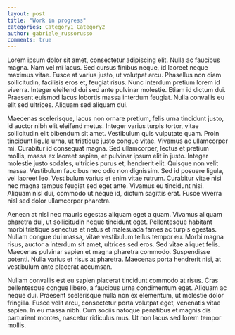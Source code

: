```yaml
---
layout: post
title: "Work in progress"
categories: Category1 Category2
author: gabriele_russorusso
comments: true
---
```


Lorem ipsum dolor sit amet, consectetur adipiscing elit. Nulla ac faucibus magna. Nam vel mi lacus. Sed cursus finibus neque, id laoreet neque maximus vitae. Fusce at varius justo, ut volutpat arcu. Phasellus non diam sollicitudin, facilisis eros et, feugiat risus. Nunc interdum pretium lorem id viverra. Integer eleifend dui sed ante pulvinar molestie. Etiam id dictum dui. Praesent euismod lacus lobortis massa interdum feugiat. Nulla convallis eu elit sed ultrices. Aliquam sed aliquam dui.

Maecenas scelerisque, lacus non ornare pretium, felis urna tincidunt justo, id auctor nibh elit eleifend metus. Integer varius turpis tortor, vitae sollicitudin elit bibendum sit amet. Vestibulum quis vulputate quam. Proin tincidunt ligula urna, ut tristique justo congue vitae. Vivamus ac ullamcorper mi. Curabitur id consequat magna. Sed ullamcorper, lectus et pretium mollis, massa ex laoreet sapien, et pulvinar ipsum elit in justo. Integer molestie justo sodales, ultricies purus et, hendrerit elit. Quisque non velit massa. Vestibulum faucibus nec odio non dignissim. Sed id posuere ligula, vel laoreet leo. Vestibulum varius et enim vitae rutrum. Curabitur vitae nisi nec magna tempus feugiat sed eget ante. Vivamus eu tincidunt nisi. Aliquam nisl dui, commodo ut neque id, dictum sagittis erat. Fusce viverra nisl sed dolor ullamcorper pharetra.

Aenean at nisl nec mauris egestas aliquam eget a quam. Vivamus aliquam pharetra dui, ut sollicitudin neque tincidunt eget. Pellentesque habitant morbi tristique senectus et netus et malesuada fames ac turpis egestas. Nullam congue dui massa, vitae vestibulum tellus tempor eu. Morbi magna risus, auctor a interdum sit amet, ultrices sed eros. Sed vitae aliquet felis. Maecenas pulvinar sapien et magna pharetra commodo. Suspendisse potenti. Nulla varius et risus at pharetra. Maecenas porta hendrerit nisi, at vestibulum ante placerat accumsan.

Nullam convallis est eu sapien placerat tincidunt commodo at risus. Cras pellentesque congue libero, a faucibus urna condimentum eget. Aliquam ac neque dui. Praesent scelerisque nulla non ex elementum, ut molestie dolor fringilla. Fusce velit arcu, consectetur porta volutpat eget, venenatis vitae sapien. In eu massa nibh. Cum sociis natoque penatibus et magnis dis parturient montes, nascetur ridiculus mus. Ut non lacus sed lorem tempor mollis. 
